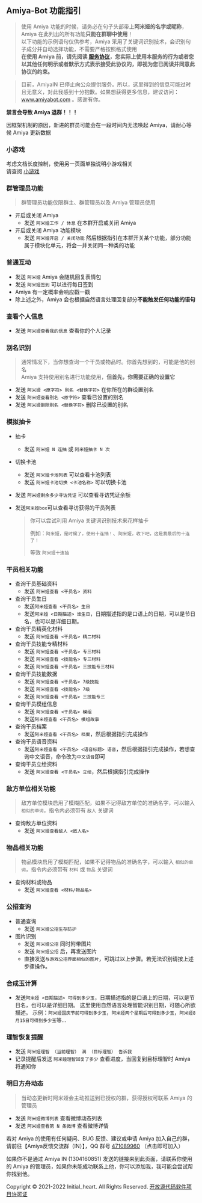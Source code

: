 ## Amiya-Bot 功能指引

> 使用 Amiya 功能的时候，请务必在句子头部带上**阿米娅的名字或昵称**，Amiya 在此列出的所有功能**只能在群聊中使用**！  
> 以下功能的示例语句仅供参考，Amiya 采用了关键词识别技术，会识别句子成分并自动选择功能，不需要严格按照格式使用  
> **在使用 Amiya 前，请先阅读 [服务协议](https://initeula.amiya.cn/)，您实际上使用本服务的行为或者您以其他任何明示或者默示方式表示接受此协议的，即视为您已阅读并同意此协议的约束。**

> 目前，AmiyaIN 已停止向公众提供服务。所以，这里得到的信息可能过时且无意义，对此我感到十分抱歉。如果想获得更多信息，建议访问：www.amiyabot.com 。感谢有你。

**禁言会导致 Amiya 退群！！！**

因框架机制的原因，新进的群员可能会在一段时间内无法唤起 Amiya，请耐心等候 Amiya 更新数据

### 小游戏

考虑文档长度控制，使用另一页面单独说明小游戏相关  
请查阅 [小游戏](https://initgame.amiya.cn/)

### 群管理员功能

> 群管理员功能仅限群主、群管理员以及 Amiya 管理员使用

- 开启或关闭 Amiya
    - 发送 `阿米娅工作 / 休息` 在本群开启或关闭 Amiya
- 开启或关闭 Amiya 功能模块
    - 发送 `阿米娅开启 / 关闭功能` 然后根据指引在本群开关某个功能，部分功能属于模块化单元，将会一并关闭同一种类的功能

### 普通互动

- 发送 `阿米娅` Amiya 会随机回复表情包
- 发送 `阿米娅签到` 可以进行每日签到
- Amiya 有一定概率会响应戳一戳
- 除上述之外，Amiya 会也根据自然语言处理回复部分**不能触发任何功能的语句**

### 查看个人信息

- 发送 `阿米娅查看我的信息` 查看你的个人记录

### 别名识别

> 通常情况下，当你想查询一个干员或物品时。你首先想到的，可能是他的别名<br>
> Amiya 支持使用别名进行功能使用，**但首先，你需要正确的设置它**

- 发送 `阿米娅 <原字符> 别名 <替换字符>` 在你所在的群设置别名
- 发送 `阿米娅查看别名 <原字符>` 查看已设置的别名
- 发送 `阿米娅删除别名 <替换字符>` 删除已设置的别名

### 模拟抽卡

- 抽卡
    - 发送 `阿米娅 N 连抽` 或 `阿米娅抽卡 N 次`
    
- 切换卡池
    - 发送 `阿米娅卡池列表` 可以查看卡池列表
    - 发送 `阿米娅卡池切换 <卡池名称>` 可以切换卡池
    
- 发送 `阿米娅剩余多少寻访凭证` 可以查看寻访凭证余额
- 发送`阿米娅box`可以查看寻访获得的干员列表

    > 你可以尝试利用 Amiya 关键词识别技术来花样抽卡
    >
    > 例如：`阿米娅，是时候了，使用十连抽！`、`阿米娅，收下吧，这是我最后的十连了！` 
    >
    > 等效 `阿米娅十连抽`

### 干员相关功能

- 查询干员基础资料
    - 发送 `阿米娅查看 <干员名> 资料`
- 查询干员生日
    - 发送`阿米娅查看 <干员名> 生日`
    - 发送`阿米娅 <日期描述> 谁生日`，日期描述指的是口语上的日期，可以是节日名，也可以是详细日期。
- 查询干员精英化材料
    - 发送 `阿米娅查看 <干员名> 精二材料`
- 查询干员技能专精材料
    - 发送 `阿米娅查看 <干员名> 专三材料`
    - 发送 `阿米娅查看 <技能名> 专三材料`
    - 发送 `阿米娅查看 <干员名> 三技能专三材料`
- 查询干员技能数据
    - 发送 `阿米娅查看 <干员名> 7级技能`
    - 发送 `阿米娅查看 <技能名> 7级`
    - 发送 `阿米娅查看 <干员名> 三技能专三`
- 查询干员模组信息
    - 发送 `阿米娅查看 <干员名> 模组`
    - 发送`阿米娅查看 <干员名> 模组故事`
- 查询干员档案
    - 发送`阿米娅查看 <干员名> 档案`，然后根据指引完成操作
- 查询干员语音资料
    - 发送`阿米娅查看 <干员名> <语音标题> 语音`，然后根据指引完成操作，若想查询中文语音，命令改为`中文语音`即可
- 查询干员立绘资料
    - 发送 `阿米娅查看 <干员名> 立绘`，然后根据指引完成操作

### 敌方单位相关功能

> 敌方单位模块启用了模糊匹配，如果不记得敌方单位的准确名字，可以输入 `相似的单词`，指令内必须带有 `敌人` 关键词

- 查询敌方单位资料
    - 发送 `阿米娅查看敌人 <敌人名>`

### 物品相关功能

> 物品模块启用了模糊匹配，如果不记得物品的准确名字，可以输入 `相似的单词`，指令内必须带有 `材料` 或 `物品` 关键词

- 查询材料或物品
    - 发送 `阿米娅查看 <材料/物品名>`

### 公招查询

- 普通查询
    - 发送 `阿米娅公招生存防护`
- 图片识别
    - 发送 `阿米娅公招` 同时附带图片
    - 发送 `阿米娅公招` 后，再发送图片
    - 直接发送`与游戏公招界面相似的图片`，可跳过以上步骤。若无法识别请按上述步骤操作。

### 合成玉计算

- 发送`阿米娅 <日期描述> 可得到多少玉`，日期描述指的是口语上的日期，可以是节日名，也可以是详细日期。
这里使用自然语言处理智能识别日期，可随心所欲描述。
示例：`阿米娅国庆节前可得到多少玉`，`阿米娅两个星期后可得到多少玉`，`阿米娅8月15日可得到多少玉`等...

### 理智恢复提醒

- 发送 `阿米娅理智 （当前理智） 满 （目标理智） 告诉我`
- 记录提醒后发送 `阿米娅理智回复了多少` 查看进度，当回复到目标理智时 Amiya 将通知你

### 明日方舟动态

> 当动态更新时阿米娅会主动推送到已授权的群，获得授权可联系 Amiya 的管理员

- 发送 `阿米娅微博列表` 查看微博动态列表
- 发送 `阿米娅查看第 N 条微博` 查看微博详情

若对 Amiya 的使用有任何疑问、BUG 反馈、建议或申请 Amiya 加入自己的群，请前往【Amiya反馈交流群（IN）】，QQ 群号 [471089960](https://qm.qq.com/cgi-bin/qm/qr?k=XUBs5g7-vSZ5pihlFSpdg7g4h9KUy3Jy) （点击即可加入）

如果你不是通过 Amiya IN (1304160851) 发送的链接来到此页面，请联系你使用的 Amiya 的管理员，如果你未能成功联系上他，你可以添加我，我可能会尝试帮你找到他。  
  
  
  
Copyright © 2021-2022 Initial_heart. All Rights Reserved. [开放源代码软件项目许可证](https://initoslc.amiya.cn/)
